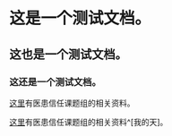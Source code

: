 # 这是一个测试文档。

## 这也是一个测试文档。

### 这还是一个测试文档。


[这里](http://pan.baidu.com/s/1bPzIkY)有医患信任课题组的相关资料。


[这里](http://pan.baidu.com/s/1bPzIkY)有医患信任课题组的相关资料^[我的天]。






